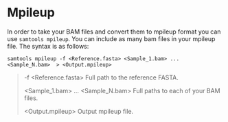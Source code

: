 # Mpileup

In order to take your BAM files and convert them to mpileup format you can use `samtools mpileup`. You can include as many bam files in your mpileup file. The syntax is as follows:

`samtools mpileup -f <Reference.fasta> <Sample_1.bam> ... <Sample_N.bam>  > <Output.mpileup>`

>-f <Reference.fasta> Full path to the reference FASTA.
>
><Sample_1.bam> ... <Sample_N.bam> Full paths to each of your BAM files.
>
><Output.mpileup> Output mpileup file.
